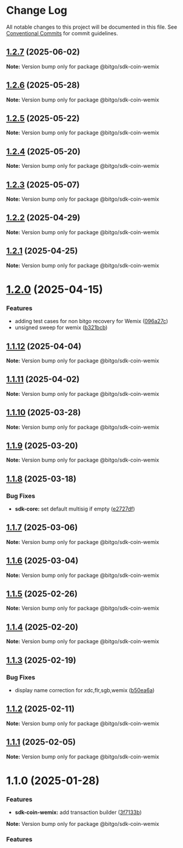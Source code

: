 # Change Log

All notable changes to this project will be documented in this file.
See [Conventional Commits](https://conventionalcommits.org) for commit guidelines.

## [1.2.7](https://github.com/BitGo/BitGoJS/compare/@bitgo/sdk-coin-wemix@1.2.6...@bitgo/sdk-coin-wemix@1.2.7) (2025-06-02)

**Note:** Version bump only for package @bitgo/sdk-coin-wemix

## [1.2.6](https://github.com/BitGo/BitGoJS/compare/@bitgo/sdk-coin-wemix@1.2.5...@bitgo/sdk-coin-wemix@1.2.6) (2025-05-28)

**Note:** Version bump only for package @bitgo/sdk-coin-wemix

## [1.2.5](https://github.com/BitGo/BitGoJS/compare/@bitgo/sdk-coin-wemix@1.2.4...@bitgo/sdk-coin-wemix@1.2.5) (2025-05-22)

**Note:** Version bump only for package @bitgo/sdk-coin-wemix

## [1.2.4](https://github.com/BitGo/BitGoJS/compare/@bitgo/sdk-coin-wemix@1.2.3...@bitgo/sdk-coin-wemix@1.2.4) (2025-05-20)

**Note:** Version bump only for package @bitgo/sdk-coin-wemix

## [1.2.3](https://github.com/BitGo/BitGoJS/compare/@bitgo/sdk-coin-wemix@1.2.2...@bitgo/sdk-coin-wemix@1.2.3) (2025-05-07)

**Note:** Version bump only for package @bitgo/sdk-coin-wemix

## [1.2.2](https://github.com/BitGo/BitGoJS/compare/@bitgo/sdk-coin-wemix@1.2.1...@bitgo/sdk-coin-wemix@1.2.2) (2025-04-29)

**Note:** Version bump only for package @bitgo/sdk-coin-wemix

## [1.2.1](https://github.com/BitGo/BitGoJS/compare/@bitgo/sdk-coin-wemix@1.2.0...@bitgo/sdk-coin-wemix@1.2.1) (2025-04-25)

**Note:** Version bump only for package @bitgo/sdk-coin-wemix

# [1.2.0](https://github.com/BitGo/BitGoJS/compare/@bitgo/sdk-coin-wemix@1.1.12...@bitgo/sdk-coin-wemix@1.2.0) (2025-04-15)

### Features

- adding test cases for non bitgo recovery for Wemix ([096a27c](https://github.com/BitGo/BitGoJS/commit/096a27c3a1f7e1ecb44ab38b5a8efc4d7e0b9016))
- unsigned sweep for wemix ([b321bcb](https://github.com/BitGo/BitGoJS/commit/b321bcba91eefde2806a7cda402d56546dbb7270))

## [1.1.12](https://github.com/BitGo/BitGoJS/compare/@bitgo/sdk-coin-wemix@1.1.11...@bitgo/sdk-coin-wemix@1.1.12) (2025-04-04)

**Note:** Version bump only for package @bitgo/sdk-coin-wemix

## [1.1.11](https://github.com/BitGo/BitGoJS/compare/@bitgo/sdk-coin-wemix@1.1.10...@bitgo/sdk-coin-wemix@1.1.11) (2025-04-02)

**Note:** Version bump only for package @bitgo/sdk-coin-wemix

## [1.1.10](https://github.com/BitGo/BitGoJS/compare/@bitgo/sdk-coin-wemix@1.1.9...@bitgo/sdk-coin-wemix@1.1.10) (2025-03-28)

**Note:** Version bump only for package @bitgo/sdk-coin-wemix

## [1.1.9](https://github.com/BitGo/BitGoJS/compare/@bitgo/sdk-coin-wemix@1.1.8...@bitgo/sdk-coin-wemix@1.1.9) (2025-03-20)

**Note:** Version bump only for package @bitgo/sdk-coin-wemix

## [1.1.8](https://github.com/BitGo/BitGoJS/compare/@bitgo/sdk-coin-wemix@1.1.7...@bitgo/sdk-coin-wemix@1.1.8) (2025-03-18)

### Bug Fixes

- **sdk-core:** set default multisig if empty ([e2727df](https://github.com/BitGo/BitGoJS/commit/e2727dfc89dd314a607b737e761e5eff824606af))

## [1.1.7](https://github.com/BitGo/BitGoJS/compare/@bitgo/sdk-coin-wemix@1.1.6...@bitgo/sdk-coin-wemix@1.1.7) (2025-03-06)

**Note:** Version bump only for package @bitgo/sdk-coin-wemix

## [1.1.6](https://github.com/BitGo/BitGoJS/compare/@bitgo/sdk-coin-wemix@1.1.3...@bitgo/sdk-coin-wemix@1.1.6) (2025-03-04)

**Note:** Version bump only for package @bitgo/sdk-coin-wemix

## [1.1.5](https://github.com/BitGo/BitGoJS/compare/@bitgo/sdk-coin-wemix@1.1.3...@bitgo/sdk-coin-wemix@1.1.5) (2025-02-26)

**Note:** Version bump only for package @bitgo/sdk-coin-wemix

## [1.1.4](https://github.com/BitGo/BitGoJS/compare/@bitgo/sdk-coin-wemix@1.1.3...@bitgo/sdk-coin-wemix@1.1.4) (2025-02-20)

**Note:** Version bump only for package @bitgo/sdk-coin-wemix

## [1.1.3](https://github.com/BitGo/BitGoJS/compare/@bitgo/sdk-coin-wemix@1.1.2...@bitgo/sdk-coin-wemix@1.1.3) (2025-02-19)

### Bug Fixes

- display name correction for xdc,flr,sgb,wemix ([b50ea6a](https://github.com/BitGo/BitGoJS/commit/b50ea6ad6723e755ac8e5c61380ffe5735d74a4b))

## [1.1.2](https://github.com/BitGo/BitGoJS/compare/@bitgo/sdk-coin-wemix@1.1.1...@bitgo/sdk-coin-wemix@1.1.2) (2025-02-11)

**Note:** Version bump only for package @bitgo/sdk-coin-wemix

## [1.1.1](https://github.com/BitGo/BitGoJS/compare/@bitgo/sdk-coin-wemix@1.1.0...@bitgo/sdk-coin-wemix@1.1.1) (2025-02-05)

**Note:** Version bump only for package @bitgo/sdk-coin-wemix

# 1.1.0 (2025-01-28)

### Features

- **sdk-coin-wemix:** add transaction builder ([3f7133b](https://github.com/BitGo/BitGoJS/commit/3f7133b54dc09456031270aed90cf824e65cc134))

**Note:** Version bump only for package @bitgo/sdk-coin-wemix

### Features
